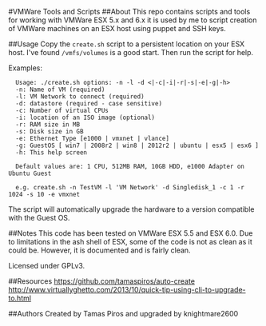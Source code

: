 #VMWare Tools and Scripts
##About
This repo contains scripts and tools for working with VMWare ESX 5.x and 6.x it is used by me to script creation of VMWare machines on an ESX host using puppet and SSH keys.

##Usage
Copy the `create.sh` script to a persistent location on your ESX host. I've found `/vmfs/volumes` is a good start. Then run the script for help.

Examples:

```  Script for automatic Virtual Machine creation for ESX
  Usage: ./create.sh options: -n -l -d <|-c|-i|-r|-s|-e|-g|-h>
  -n: Name of VM (required)
  -l: VM Network to connect (required)
  -d: datastore (required - case sensitive)
  -c: Number of virtual CPUs
  -i: location of an ISO image (optional)
  -r: RAM size in MB
  -s: Disk size in GB
  -e: Ethernet Type [e1000 | vmxnet | vlance]
  -g: GuestOS [ win7 | 2008r2 | win8 | 2012r2 | ubuntu | esx5 | esx6 ]
  -h: This help screen

  Default values are: 1 CPU, 512MB RAM, 10GB HDD, e1000 Adapter on Ubuntu Guest

  e.g. create.sh -n TestVM -l 'VM Network' -d Singledisk_1 -c 1 -r 1024 -s 10 -e vmxnet
```

The script will automatically upgrade the hardware to a version compatible with the Guest OS.

##Notes
This code has been tested on VMWare ESX 5.5 and ESX 6.0. Due to limitations in the ash shell of ESX, some of the code is not as clean as it could be. However, it is documented and is fairly clean.

Licensed under GPLv3.

##Resources
https://github.com/tamaspiros/auto-create
http://www.virtuallyghetto.com/2013/10/quick-tip-using-cli-to-upgrade-to.html

##Authors
Created by Tamas Piros and upgraded by knightmare2600
